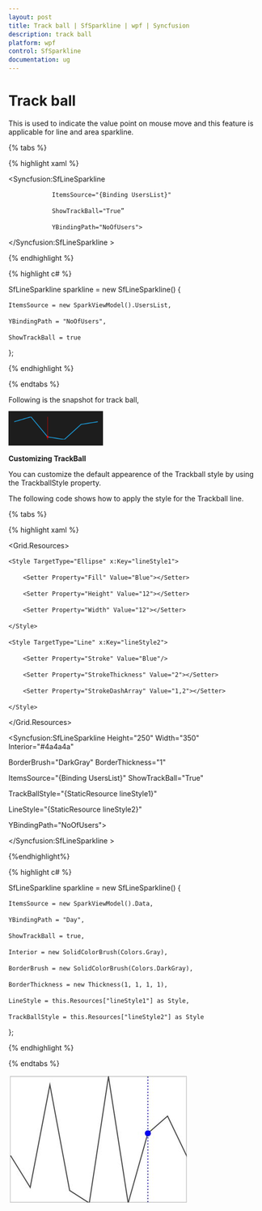 ```yaml
---
layout: post
title: Track ball | SfSparkline | wpf | Syncfusion
description: track ball
platform: wpf
control: SfSparkline
documentation: ug
---
```


# Track ball

This is used to indicate the value point on mouse move and this feature is applicable for line and area sparkline.

{% tabs %}

{% highlight xaml %}

<Syncfusion:SfLineSparkline 

                ItemsSource="{Binding UsersList}" 

                ShowTrackBall="True”

                YBindingPath="NoOfUsers">

  </Syncfusion:SfLineSparkline >
  
{% endhighlight %}

{% highlight c# %}

SfLineSparkline sparkline = new SfLineSparkline()
{

    ItemsSource = new SparkViewModel().UsersList,

    YBindingPath = "NoOfUsers",

    ShowTrackBall = true

};

{% endhighlight %}

{% endtabs %}

Following is the snapshot for track ball,

![](Track-ball_images/Track-ball_img1.png)

**Customizing TrackBall**

You can customize the default appearence of the Trackball style by using the TrackballStyle property. 

The following code shows how to apply the style for the Trackball line.

{% tabs %}

{% highlight xaml %}

<Grid.Resources>

    <Style TargetType="Ellipse" x:Key="lineStyle1">

        <Setter Property="Fill" Value="Blue"></Setter>

        <Setter Property="Height" Value="12"></Setter>

        <Setter Property="Width" Value="12"></Setter>

    </Style>

    <Style TargetType="Line" x:Key="lineStyle2">

        <Setter Property="Stroke" Value="Blue"/>

        <Setter Property="StrokeThickness" Value="2"></Setter>

        <Setter Property="StrokeDashArray" Value="1,2"></Setter>

    </Style>

</Grid.Resources>

<Syncfusion:SfLineSparkline Height="250" Width="350" Interior="#4a4a4a"   

BorderBrush="DarkGray" BorderThickness="1"

ItemsSource="{Binding UsersList}" ShowTrackBall="True" 

TrackBallStyle="{StaticResource lineStyle1}" 

LineStyle="{StaticResource lineStyle2}"

YBindingPath="NoOfUsers">

</Syncfusion:SfLineSparkline >

{%endhighlight%}

{% highlight c# %}

SfLineSparkline sparkline = new SfLineSparkline()
{

    ItemsSource = new SparkViewModel().Data,

    YBindingPath = "Day",

    ShowTrackBall = true,

    Interior = new SolidColorBrush(Colors.Gray),

    BorderBrush = new SolidColorBrush(Colors.DarkGray),

    BorderThickness = new Thickness(1, 1, 1, 1),

    LineStyle = this.Resources["lineStyle1"] as Style,

    TrackBallStyle = this.Resources["lineStyle2"] as Style

};

{% endhighlight %}

{% endtabs %}

![Customizing TrackBall](Track-ball_images/Trackball_img2.jpeg)